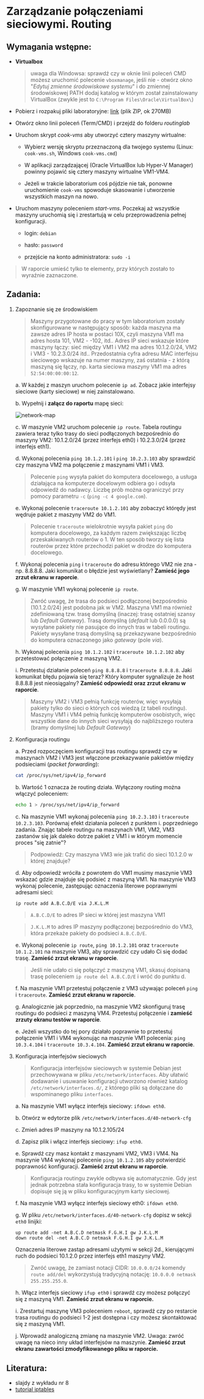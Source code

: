 Zarządzanie połączeniami sieciowymi. Routing
============================================

## Wymagania wstępne:

 * **Virtualbox** 

   > uwaga dla Windowsa: sprawdź czy w oknie linii poleceń CMD możesz uruchomić polecenie `vboxmanage`, jeśli nie - otwórz okno "*Edytuj zmienne środowiskowe systemu*" i do zmiennej środowiskowej PATH dodaj katalog w którym został zainstalowany VirtualBox (zwykle jest to `C:\Program Files\Oracle\VirtualBox\`)

 * Pobierz i rozpakuj pliki laboratoryjne: [link](https://ip245.io.pwr.edu.pl/downloads/routinglab.zip) (plik ZIP, ok 270MB)

 * Otwórz okno linii poleceń (Term/CMD) i przejdź do folderu *routinglab*

 * Uruchom skrypt *cook-vms* aby utworzyć cztery maszyny wirtualne:

   * Wybierz wersję skryptu przeznaczoną dla twojego systemu (Linux: `cook-vms.sh`, Windows `cook-vms.cmd`)

   * W aplikacji zarządzającej (Oracle VirtualBox lub Hyper-V Manager) powinny pojawić się cztery maszyny wirtualne VM1-VM4.

   * Jeżeli w trakcie laboratorium coś pójdzie nie tak, ponowne uruchomienie `cook-vms` spowoduje skasowanie i utworzenie wszystkich maszyn na nowo.

 * Uruchom maszyny poleceniem *start-vms*. Poczekaj aż wszystkie maszyny uruchomią się i zrestartują w celu przeprowadzenia pełnej konfiguracji.

   * login: `debian`

   * hasło: `password`

   * przejście na konto administratora: `sudo -i`

> W raporcie umieść tylko te elementy, przy których zostało to wyraźnie zaznaczone.

## Zadania:

1. Zapoznanie się ze środowiskiem

   > Maszyny przygotowane do pracy w tym laboratorium zostały skonfigurowane w następujący sposób: każda maszyna ma zawsze adres IP hosta w postaci 10X, czyli maszyna VM1 ma adres hosta 101, VM2 - -102, itd.. Adres IP sieci wskazuje które maszyny łączy: sieć między VM1 i VM2 ma adres 10.1.2.0/24, VM2 i VM3 - 10.2.3.0/24 itd.. Przedostatnia cyfra adresu MAC interfejsu sieciowego wskazuje na numer maszyny, zaś ostatnia - z którą maszyną się łączy, np. karta sieciowa maszyny VM1 ma adres `52:54:00:00:00:12`.

   a. W każdej z maszyn uruchom polecenie `ip ad`. Zobacz jakie interfejsy sieciowe (karty sieciowe) w niej zainstalowano.

   b. Wypełnij i **załącz do raportu** mapę sieci:

     ![network-map](images/network-map.png)

   c. W maszynie VM2 uruchom polecenie  `ip route`. Tabela routingu zawiera teraz tylko trasy do sieci podłączonych bezpośrednio do maszyny VM2: 10.1.2.0/24 (przez interfejs eth0) i 10.2.3.0/24 (przez interfejs eth1).

   d. Wykonaj polecenia `ping 10.1.2.101` i `ping 10.2.3.103` aby sprawdzić czy maszyna VM2 ma połączenie z maszynami VM1 i VM3.

     > Polecenie `ping` wysyła pakiet do komputera docelowego, a usługa działająca na komputerze docelowym odbiera go i odsyła odpowiedź do nadawcy. Liczbę prób można ograniczyć przy pomocy parametru `-c` (`ping -c 4 google.com`).

   e. Wykonaj polecenie `traceroute 10.1.2.101` aby zobaczyć którędy jest wędruje pakiet z maszyny VM2 do VM1.

     > Polecenie `traceroute` wielokrotnie wysyła pakiet `ping` do komputera docelowego, za każdym razem zwiększając liczbę przeskakiwanych routerów o 1. W ten sposób tworzy się lista routerów przez które przechodzi pakiet w drodze do komputera docelowego.

   f. Wykonaj polecenia `ping` i `traceroute` do adresu którego VM2 nie zna - np. 8.8.8.8. Jaki komunikat o błędzie jest wyświetlany? **Zamieść jego zrzut ekranu w raporcie**.

   g. W maszynie VM1 wykonaj polecenie `ip route`.

     > Zwróć uwagę, że trasa do podsieci podłączonej bezpośrednio (10.1.2.0/24) jest podobna jak w VM2. Maszyna VM1 ma również zdefiniowaną tzw. trasę domyślną (inaczej: trasę ostatniej szansy lub *Default Gateway*). Trasą domyślną (*default* lub 0.0.0.0) są wysyłane pakiety nie pasujące do innych tras w tabeli routingu. Pakiety wysyłane trasą domyślną są przekazywane bezpośrednio do komputera oznaczonego jako *gateway* (pole *via*). 

   h. Wykonaj polecenia `ping 10.1.2.102` i `traceroute 10.1.2.102` aby przetestować połączenie z maszyną VM2.

   i. Przetestuj działanie poleceń `ping 8.8.8.8` i `traceroute 8.8.8.8`. Jaki komunikat błędu pojawia się teraz? Który komputer sygnalizuje że host 8.8.8.8 jest nieosiągalny? **Zamieść odpowiedź oraz zrzut ekranu w raporcie**.

      > Maszyny VM2 i VM3 pełnią funkcję routerów, więc wysyłają pakiety tylko do sieci o których coś wiedzą (z tabeli routingu). Maszyny VM1 i VM4 pełnią funkcję komputerów osobistych, więc wszystkie dane do innych sieci wysyłają do najbliższego routera (bramy domyślnej lub *Default Gateway*)

2. Konfiguracja routingu

   a. Przed rozpoczęciem konfiguracji tras routingu sprawdź czy w maszynach VM2 i VM3 jest włączone przekazywanie pakietów między podsieciami (*packet forwarding*):

      ```bash
      cat /proc/sys/net/ipv4/ip_forward
      ```

   b. Wartość 1 oznacza że routing działa. Wyłączony routing można włączyć poleceniem:


      ```bash
      echo 1 > /proc/sys/net/ipv4/ip_forward
      ```

   c. Na maszynie VM1 wykonaj polecenia `ping 10.2.3.103` i `traceroute 10.2.3.103`. Porównaj efekt działania poleceń z punktem i. poprzedniego zadania. Znając tabele routingu na maszynach VM1, VM2, VM3 zastanów się jak daleko dotrze pakiet z VM1 i w którym momencie proces "się zatnie"?

      > Podpowiedź: Czy maszyna VM3 wie jak trafić do sieci 10.1.2.0 w której znajduje?

   d. Aby odpowiedź wróciła z powrotem do VM1 musimy maszynie VM3 wskazać gdzie znajduje się podsieć z maszyną VM1. Na maszynie VM3 wykonaj polecenie, zastępując oznaczenia literowe poprawnymi adresami sieci:

      ```bash
      ip route add A.B.C.D/E via J.K.L.M
      ```

      > `A.B.C.D/E` to adres IP sieci w której jest maszyna VM1

      > `J.K.L.M` to adres IP maszyny podłączonej bezpośrednio do VM3, która przekaże pakiety do podsieci `A.B.C.D/E`.

   e. Wykonaj polecenie `ip route`, `ping 10.1.2.101` oraz `traceroute 10.1.2.101` na maszynie VM3, aby sprawdzić czy udało Ci się dodać trasę. **Zamieść zrzut ekranu w raporcie**.

      > Jeśli nie udało ci się połączyć z maszyną VM1, skasuj dopisaną trasę poleceniem `ip route del A.B.C.D/E` i wróć do punktu d.

   f. Na maszynie VM1 przetestuj połączenie z VM3 używając poleceń `ping` i `traceroute`. **Zamieść zrzut ekranu w raporcie**.

   g. Analogicznie jak poprzednio, na maszynie VM2 skonfiguruj trasę routingu do podsieci z maszyną VM4. Przetestuj połączenie i **zamieść zrzuty ekranu testów w raporcie**.

   e. Jeżeli wszystko do tej pory działało poprawnie to przetestuj połączenie VM1 i VM4 wykonując na maszynie VM1 polecenia: `ping 10.3.4.104` i `traceroute 10.3.4.104`. **Zamieść zrzut ekranu w raporcie**.

3. Konfiguracja interfejsów sieciowych

   > Konfiguracja interfejsów sieciowych w systemie Debian jest przechowywana w pliku `/etc/network/interfaces`. Aby ułatwić dodawanie i usuwanie konfiguracji utworzono również katalog `/etc/network/interfaces.d/`, z którego pliki są dołączane do wspominanego pliku `interfaces`.

   a. Na maszynie VM1 wyłącz interfejs sieciowy: `ifdown eth0`.

   b. Otwórz w edytorze plik `/etc/network/interfaces.d/40-network-cfg`

   c. Zmień adres IP maszyny na 10.1.2.105/24

   d. Zapisz plik i włącz interfejs sieciowy: `ifup eth0`.

   e. Sprawdź czy masz kontakt z maszynami VM2, VM3 i VM4. Na maszynie VM4 wykonaj polecenie `ping 10.1.2.105` aby potwierdzić poprawność konfiguracji. **Zamieść zrzut ekranu w raporcie**.

   > Konfiguracja routingu zwykle odbywa się automatycznie. Gdy jest jednak potrzebna stała konfiguracja trasy, to w systemie Debian dopisuje się ją w pliku konfiguracyjnym karty sieciowej.

   f. Na maszynie VM3 wyłącz interfejs sieciowy eth0: `ifdown eth0`.

   g. W pliku `/etc/network/interfaces.d/40-network-cfg` dopisz w sekcji `eth0` linijki:

      ```
      up route add -net A.B.C.D netmask F.G.H.I gw J.K.L.M
      down route del -net A.B.C.D netmask F.G.H.I gw J.K.L.M
      ```

      Oznaczenia literowe zastąp adresami użytymi w sekcji 2d., kierującymi ruch do podsieci 10.1.2.0 przez interfejs eth1 maszyny VM2.

      > Zwróć uwagę, że zamiast notacji CIDR: `10.0.0.0/24` komendy `route add/del` wykorzystują tradycyjną notację: `10.0.0.0 netmask 255.255.255.0`.

   h. Włącz interfejs sieciowy `ifup eth0` i sprawdź czy możesz połączyć się z maszyną VM1. **Zamieść zrzut ekranu w raporcie.**

   i. Zrestartuj maszynę VM3 poleceniem `reboot`, sprawdź czy po restarcie trasa routingu do podsieci 1-2 jest dostępna i czy możesz skontaktować się z maszyną VM1. 

   j. Wprowadź analogiczną zmianę na maszynie VM2. Uwaga: zwróć uwagę na nieco inny układ interfejsów na maszynie. **Zamieść zrzut ekranu zawartości zmodyfikowanego pliku w raporcie.**


## Literatura:
 * slajdy z wykładu nr 8
 * [tutorial iptables](https://www.hostinger.com/tutorials/iptables-tutorial)
